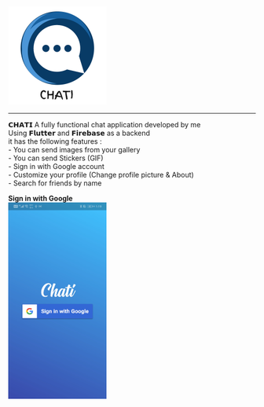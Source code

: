 
<img src="ScreenShots/1.png" class="center">

<hr class="solid">

<p>
  𝗖𝗛𝗔𝗧𝗜 A fully functional chat application developed by me <br>
Using 𝗙𝗹𝘂𝘁𝘁𝗲𝗿 and 𝗙𝗶𝗿𝗲𝗯𝗮𝘀𝗲 as a backend <br>
it has the following features : <br> 
- You can send images from your gallery <br>
- You can send Stickers (GIF) <br>
- Sign in with Google account <br>
- Customize your profile (Change profile picture & About) <br>
- Search for friends by name <br>
  </p>

<b> Sign in with Google</b> <br> 
<img src="ScreenShots/Screenshot_20210131_011951_com.IhabTech.ChatiApp.jpg" class="center" width="200" height="400">
